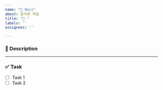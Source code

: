 ```yaml
---
name: "📃 Docs"
about: 문서화 작업
title: "📃 "
labels: ''
assignees: ''

---
```


### 📌 Description


---

### ✅ Task
- [ ] Task 1
- [ ] Task 2